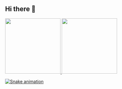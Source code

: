 ## Hi there 👋

<!--
**PaodeFeijao/PaodeFeijao** is a ✨ _special_ ✨ repository because its `README.md` (this file) appears on your GitHub profile.

Here are some ideas to get you started:

- 🔭 I’m currently working on ...
- 🌱 I’m currently learning ...
- 👯 I’m looking to collaborate on ...
- 🤔 I’m looking for help with ...
- 💬 Ask me about ...
- 📫 How to reach me: ...
- 😄 Pronouns: ...
- ⚡ Fun fact: ...
-->

<div>
<a href="https://github.com/PaodeFeijao">
<img loading="lazy" height="180em" src="https://github-readme-stats.vercel.app/api/top-langs/?username=PaodeFeijao&layout=compact&langs_count=7&theme=dracula"/>
<img loading="lazy" height="180em" src="https://github-readme-stats.vercel.app/api?username=PaodeFeijao&show_icons=true&theme=dracula&include_all_commits=true&count_private=true"/>
</div>

![Snake animation](https://github.com/seu-usuário-aqui/PaodeFeijao/blob/output/github-contribution-grid-snake.svg)
